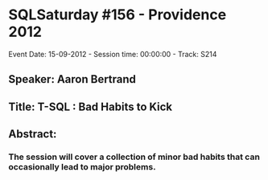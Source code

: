 # SQLSaturday #156 - Providence 2012
Event Date: 15-09-2012 - Session time: 00:00:00 - Track: S214
## Speaker: Aaron Bertrand
## Title: T-SQL : Bad Habits to Kick
## Abstract:
### The session will cover a collection of minor bad habits that can occasionally lead to major problems.
